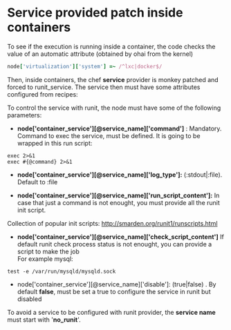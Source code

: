 Service provided patch inside containers
========================================

To see if the execution is running inside a container, the code checks the value of an automatic attribute (obtained by ohai from the kernel)

```ruby
node['virtualization']['system'] =~ /^lxc|docker$/
```

Then, inside containers, the chef **service** provider is monkey patched and forced to runit_service. The service then must have some attributes configured from recipes:


To control the service with runit, the node must have some of the following parameters:

- **node['container_service'][@service_name]['command']** : Mandatory. Command to exec the service, must be defined. It is going to be wrapped in this run script:

```#!/bin/sh
exec 2>&1
exec #{@command} 2>&1
```


- **node['container_service'][@service_name]['log_type']:**  (:stdout|:file). Default to :file

- **node['container_service'][@service_name]['run_script_content']:** In case that just a command is not enought, you must provide
all the runit init script. 

Collection of popular init scripts:
http://smarden.org/runit1/runscripts.html

- **node['container_service'][@service_name]['check_script_content']**  If default runit check process status is not enought, you can provide a script to make the job   
For example mysql:

```#!/bin/sh
test -e /var/run/mysqld/mysqld.sock
```

- node['container_service'][@service_name]['disable']: (true|false) . By default **false**, must be set a true to configure the service in runit but disabled


To avoid a service to be configured with runit provider, the **service name** must start with '**no_runit**'.
